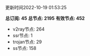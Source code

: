 更新时间2022-10-19 01:53:25

**总订阅: 45**
**总节点: 2195**
**有效节点: 452**
- v2ray节点: 264
- ssr节点: 1
- trojan节点: 29
- ss节点: 158
